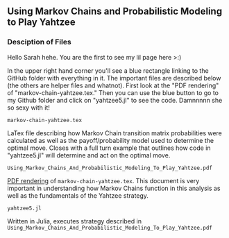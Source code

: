 ## Using Markov Chains and Probabilistic Modeling to Play Yahtzee

### Desciption of Files

Hello Sarah hehe. You are the first to see my lil page here >:) 

In the upper right hand corner you'll see a blue rectangle linking to the GitHub folder with everything in it. The important files are described below (the others are helper files and whatnot). First look at the "PDF rendering" of "markov-chain-yahtzee.tex." Then you can use the blue button to go to my Github folder and click on "yahtzee5.jl" to see the code. Damnnnnn she so sexy with it!


```
markov-chain-yahtzee.tex
```

LaTex file describing how Markov Chain transition matrix probabilities were calculated as well as the payoff/probability model used to determine the optimal move. Closes with a full turn example that outlines how code in "yahtzee5.jl" will determine and act on the optimal move.



```
Using_Markov_Chains_And_Probabilistic_Modeling_To_Play_Yahtzee.pdf
```

[PDF rendering](https://drive.google.com/file/d/1Y5hUx9HHLH6KYypKV3E5pVbmhkAhsKf0/view?usp=sharing) of ```markov-chain-yahtzee.tex```. This document is very important in understanding how Markov Chains function in this analysis as well as the fundamentals of the Yahtzee strategy.



```
yahtzee5.jl
```
Written in Julia, executes strategy described in ```Using_Markov_Chains_And_Probabilistic_Modeling_To_Play_Yahtzee.pdf```

